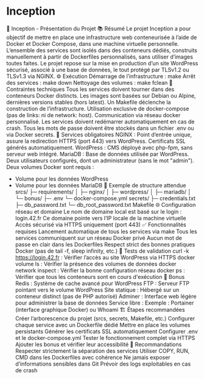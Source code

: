 # Inception
🐳 Inception - Présentation du Projet
📚 Résumé
Le projet Inception a pour objectif de mettre en place une infrastructure web conteneurisée à l’aide de Docker et Docker Compose, dans une machine virtuelle personnelle.
L’ensemble des services sont isolés dans des conteneurs dédiés, construits manuellement à partir de Dockerfiles personnalisés, sans utiliser d’images toutes faites.
Le projet repose sur la mise en production d’un site WordPress sécurisé, associé à une base de données, le tout protégé par TLSv1.2 ou TLSv1.3 via NGINX.
⚙️ Exécution
Démarrage de l’infrastructure :
make
Arrêt des services :
make down
Nettoyage des volumes :
make fclean
📐 Contraintes techniques
Tous les services doivent tourner dans des conteneurs Docker distincts.
Les images sont basées sur Debian ou Alpine, dernières versions stables (hors latest).
Un Makefile déclenche la construction de l’infrastructure.
Utilisation exclusive de docker-compose (pas de links: ni de network: host).
Communication via réseau docker personnalisé.
Les services doivent redémarrer automatiquement en cas de crash.
Tous les mots de passe doivent être stockés dans un fichier .env ou via Docker secrets.
🧱 Services obligatoires
NGINX : Point d’entrée unique, assure la redirection HTTPS (port 443) vers WordPress. Certificats SSL générés automatiquement.
WordPress : CMS déployé avec php-fpm, sans serveur web intégré.
MariaDB : Base de données utilisée par WordPress. Deux utilisateurs configurés, dont un administrateur (sans le mot "admin").
Deux volumes Docker sont requis :
 - Volume pour les données WordPress
 - Volume pour les données MariaDB
📄 Exemple de structure attendue
srcs/
  ├─ requirements/
  │   ├─ nginx/
  │   ├─ wordpress/
  │   ├─ mariadb/
  │   └─ bonus/
  ├─ .env
  └─ docker-compose.yml
secrets/
  ├─ credentials.txt
  ├─ db_password.txt
  └─ db_root_password.txt
Makefile
🌐 Configuration réseau et domaine
Le nom de domaine local est basé sur le login : login.42.fr
Ce domaine pointe vers l’IP locale de la machine virtuelle
Accès sécurisé via HTTPS uniquement (port 443)
✅ Fonctionnalités requises
Lancement automatique de tous les services via make
Tous les services communiquent sur un réseau Docker privé
Aucun mot de passe en clair dans les Dockerfiles
Respect strict des bonnes pratiques Docker (pas de tail -f, sleep infinity, etc.)
🧪 Tests de validation
curl -k https://login.42.fr : Vérifier l’accès au site WordPress via HTTPS
docker volume ls : Vérifier la présence des volumes de données
docker network inspect : Vérifier la bonne configuration réseau
docker ps : Vérifier que tous les conteneurs sont en cours d'exécution
🌟 Bonus
Redis : Système de cache avancé pour WordPress
FTP : Serveur FTP pointant vers le volume WordPress
Site statique : Hébergé sur un conteneur distinct (pas de PHP autorisé)
Adminer : Interface web légère pour administrer la base de données
Service libre : Exemple : Portainer (interface graphique Docker) ou Whoami
🏗️ Étapes recommandées
Créer l’arborescence du projet (srcs, secrets, Makefile, etc.)
Configurer chaque service avec un Dockerfile dédié
Mettre en place les volumes persistants
Générer les certificats SSL automatiquement
Configurer .env et le docker-compose.yml
Tester le fonctionnement complet via HTTPS
Ajouter les bonus et vérifier leur accessibilité
🧠 Recommandations
Respecter strictement la séparation des services
Utiliser COPY, RUN, CMD dans les Dockerfiles avec cohérence
Ne jamais exposer d’informations sensibles dans Git
Prévoir des logs exploitables en cas de crash
